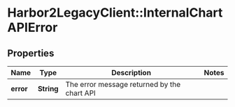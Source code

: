 # Harbor2LegacyClient::InternalChartAPIError

## Properties
Name | Type | Description | Notes
------------ | ------------- | ------------- | -------------
**error** | **String** | The error message returned by the chart API | 


